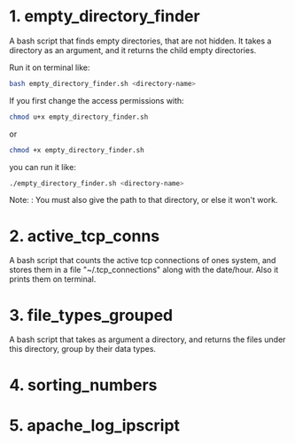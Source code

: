 # 1. empty_directory_finder
A bash script that finds empty directories, that are not hidden. It takes a directory as an argument, and it returns the child empty directories.

Run it on terminal like:
```bash
bash empty_directory_finder.sh <directory-name> 
```

If you first change the access permissions with:
```bash
chmod u+x empty_directory_finder.sh
```
or
```bash
chmod +x empty_directory_finder.sh
```

you can run it like:
```bash
./empty_directory_finder.sh <directory-name>
```

Note:
<directory-name>: You must also give the path to that directory, or else it won't work.

# 2. active_tcp_conns
A bash script that counts the active tcp connections of ones system, and stores them in a file "~/.tcp_connections" along with the date/hour. Also it prints them on terminal.

# 3. file_types_grouped
A bash script that takes as argument a directory, and returns the files under this directory, group by their data types.

# 4. sorting_numbers

# 5. apache_log_ipscript
